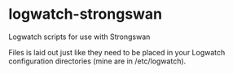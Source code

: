 logwatch-strongswan
===================

Logwatch scripts for use with Strongswan

Files is laid out just like they need to be placed in your Logwatch configuration directories (mine are in /etc/logwatch).
